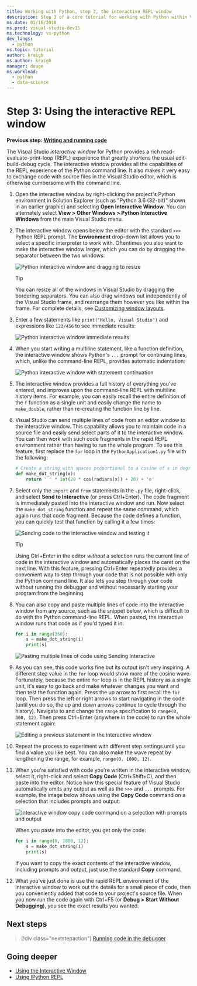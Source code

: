 ```yaml
---
title: Working with Python, step 3, the interactive REPL window
description: Step 3 of a core tutorial for working with Python within Visual Studio, covering the Python Interactive REPL window.
ms.date: 01/16/2018
ms.prod: visual-studio-dev15
ms.technology: vs-python
dev_langs:
  - python
ms.topic: tutorial
author: kraigb
ms.author: kraigb
manager: douge
ms.workload: 
  - python
  - data-science
---
```


# Step 3: Using the interactive REPL window

**Previous step: [Writing and running code](tutorial-working-with-python-in-visual-studio-step-02-writing-code.md)**

The Visual Studio *interactive window* for Python provides a rich read-evaluate-print-loop (REPL) experience that greatly shortens the usual edit-build-debug cycle. The interactive window provides all the capabilities of the REPL experience of the Python command line. It also makes it very easy to exchange code with source files in the Visual Studio editor, which is otherwise cumbersome with the command line.

1. Open the interactive window by right-clicking the project's Python environment in Solution Explorer (such as "Python 3.6 (32-bit)" shown in an earlier graphic) and selecting **Open Interactive Window**. You can alternately select **View > Other Windows > Python Interactive Windows** from the main Visual Studio menu.

1. The interactive window opens below the editor with the standard `>>>` Python REPL prompt. The **Environment** drop-down list allows you to select a specific interpreter to work with. Oftentimes you also want to make the interactive window larger, which you can do by dragging the separator between the two windows:

    ![Python interactive window and dragging to resize](media/vs-getting-started-python-11-interactive1b.png)

    > [!Tip]
    > You can resize all of the windows in Visual Studio by dragging the bordering separators. You can also drag windows out independently of the Visual Studio frame, and rearrange them however you like within the frame. For complete details, see [Customizing window layouts](../ide/customizing-window-layouts-in-visual-studio.md).

1. Enter a few statements like `print("Hello, Visual Studio")` and expressions like `123/456` to see immediate results:

    ![Python interactive window immediate results](media/vs-getting-started-python-12-interactive2.png)

1. When you start writing a multiline statement, like a function definition, the interactive window shows Python's `...` prompt for continuing lines, which, unlike the command-line REPL, provides automatic indentation:

    ![Python interactive window with statement continuation](media/vs-getting-started-python-13-interactive3.png)

1. The interactive window provides a full history of everything you've entered, and improves upon the command-line REPL with multiline history items. For example, you can easily recall the entire definition of the `f` function as a single unit and easily change the name to `make_double`, rather than re-creating the function line by line.

1. Visual Studio can send multiple lines of code from an editor window to the interactive window. This capability allows you to maintain code in a source file and easily send select parts of it to the interactive window. You can then work with such code fragments in the rapid REPL environment rather than having to run the whole program. To see this feature, first replace the `for` loop in the `PythonApplication1.py` file with the following:

    ```python
    # Create a string with spaces proportional to a cosine of x in degrees
    def make_dot_string(x):
        return ' ' * int(20 * cos(radians(x)) + 20) + 'o'
    ```

1. Select only the `import` and `from` statements in the `.py` file, right-click, and select **Send to Interactive** (or press Ctrl+Enter). The code fragment is immediately pasted into the interactive window and run. Now select the `make_dot_string` function and repeat the same command, which again runs that code fragment. Because the code defines a function, you can quickly test that function by calling it a few times:

    ![Sending code to the interactive window and testing it](media/vs-getting-started-python-14-interactive4.png)

    > [!Tip]
    > Using Ctrl+Enter in the editor *without* a selection runs the current line of code in the interactive window and automatically places the caret on the next line. With this feature, pressing Ctrl+Enter repeatedly provides a convenient way to step through your code that is not possible with only the Python command line. It also lets you step through your code without running the debugger and without necessarily starting your program from the beginning.

1. You can also copy and paste multiple lines of code into the interactive window from any source, such as the snippet below, which is difficult to do with the Python command-line REPL. When pasted, the interactive window runs that code as if you'd typed it in:

    ```python
    for i in range(360):
        s = make_dot_string(i)
        print(s)
    ```

    ![Pasting multiple lines of code using Sending Interactive](media/vs-getting-started-python-15-interactive5.png)

1. As you can see, this code works fine but its output isn't very inspiring. A different step value in the `for` loop would show more of the cosine wave. Fortunately, because the entire `for` loop is in the REPL history as a single unit, it's easy to go back and make whatever changes you want and then test the function again. Press the up arrow to first recall the `for` loop. Then press the left or right arrows to start navigating in the code (until you do so, the up and down arrows continue to cycle through the history). Navigate to and change the `range` specification to `range(0, 360, 12)`. Then press Ctrl+Enter (anywhere in the code) to run the whole statement again:

    ![Editing a previous statement in the interactive window](media/vs-getting-started-python-16-interactive6.png)

1. Repeat the process to experiment with different step settings until you find a value you like best. You can also make the wave repeat by lengthening the range, for example, `range(0, 1800, 12)`.
 
1. When you're satisfied with code you're written in the interactive window, select it, right-click and select **Copy Code** (Ctrl+Shift+C), and then paste into the editor. Notice how this special feature of Visual Studio automatically omits any output as well as the `>>>` and `...` prompts. For example, the image below shows using the **Copy Code** command on a selection that includes prompts and output:

    ![Interactive window copy code command on a selection with prompts and output](media/vs-getting-started-python-17-interactive7.png)

    When you paste into the editor, you get only the code:

    ```python
    for i in range(0, 1800, 12):
        s = make_dot_string(i)
        print(s)
    ```

    If you want to copy the exact contents of the interactive window, including prompts and output, just use the standard **Copy** command.

1. What you've just done is use the rapid REPL environment of the interactive window to work out the details for a small piece of code, then you conveniently added that code to your project's source file. When you now run the code again with Ctrl+F5 (or **Debug > Start Without Debugging**), you see the exact results you wanted.

## Next steps

> [!div class="nextstepaction"]
> [Running code in the debugger](tutorial-working-with-python-in-visual-studio-step-04-debugging.md)

## Going deeper

- [Using the Interactive Window](python-interactive-repl-in-visual-studio.md)
- [Using IPython REPL](interactive-repl-ipython.md)
